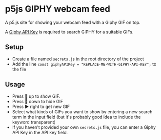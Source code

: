 # p5js GIPHY webcam feed

A p5.js site for showing your webcam feed with a Giphy GIF on top.

A [Giphy API Key](https://developers.giphy.com/docs/api/#quick-start-guide) is required to search GIPHY for a suitable GIFs.

## Setup

- Create a file named `secrets.js` in the root directory of the project
- Add the line `const giphyAPIKey = "REPLACE-ME-WITH-GIPHY-API-KEY";` to the file

## Usage

- Press 🔼 up to show GIF.
- Press 🔽 down to hide GIF
- Press ▶️ right to get new GIF
- Select what kinds of GIFs you want to show by entering a new search term in the input field (but it's probably good idea to include the keyword transparent)
- If you haven't provided your own `secrets.js` file, you can enter a Giphy API Key in the API key field.
